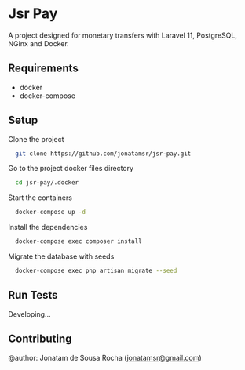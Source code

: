 # Jsr Pay

A project designed for monetary transfers with Laravel 11, PostgreSQL, NGinx and Docker.

## Requirements
- docker
- docker-compose

## Setup

Clone the project

```bash
  git clone https://github.com/jonatamsr/jsr-pay.git
```

Go to the project docker files directory

```bash
  cd jsr-pay/.docker
```

Start the containers

```bash
  docker-compose up -d
```

Install the dependencies

```bash
  docker-compose exec composer install
```

Migrate the database with seeds

```bash
  docker-compose exec php artisan migrate --seed
```

## Run Tests

Developing...

## Contributing

@author: Jonatam de Sousa Rocha (jonatamsr@gmail.com)
